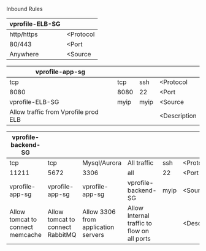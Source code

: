 
Inbound Rules

| vprofile-ELB-SG |           |
| --------------- | --------- |
| http/https      | <Protocol |
| 80/443          | <Port     |
| Anywhere        | <Source   |

| vprofile-app-sg                      |      |      |              |
| ------------------------------------ | ---- | ---- | ------------ |
| tcp                                  | tcp  | ssh  | <Protocol    |
| 8080                                 | 8080 | 22   | <Port        |
| vprofile-ELB-SG                      | myip | myip | <Source      |
| Allow traffic from Vprofile prod ELB |      |      | <Description |

| vprofile-backend-SG              |                                  |                                     |                                             |      |              |
| -------------------------------- | -------------------------------- | ----------------------------------- | ------------------------------------------- | ---- | ------------ |
| tcp                              | tcp                              | Mysql/Aurora                        | All traffic                                 | ssh  | <Protocol    |
| 11211                            | 5672                             | 3306                                | all                                         | 22   | <Port        |
| vprofile-app-sg                  | vprofile-app-sg                  | vprofile-app-sg                     | vprofile-backend-SG                         | myip | <Source      |
| Allow tomcat to connect memcache | Allow tomcat to connect RabbitMQ | Allow 3306 from application servers | Allow Internal traffic to flow on all ports |      | <Description |
